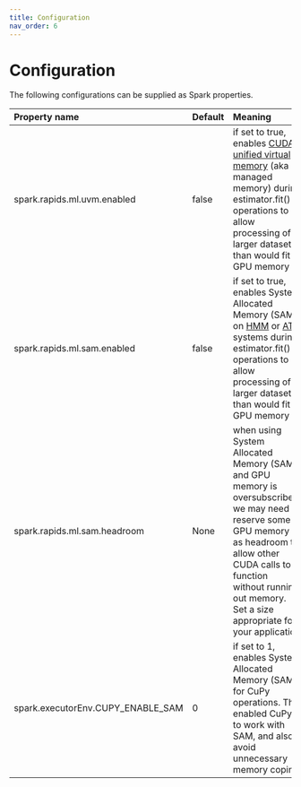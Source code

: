 ```yaml
---
title: Configuration
nav_order: 6
---
```

# Configuration

The following configurations can be supplied as Spark properties.

| Property name                     | Default | Meaning                                                                                                                                                                                                                                                                                                                                                                                        |
|:----------------------------------|:--------|:-----------------------------------------------------------------------------------------------------------------------------------------------------------------------------------------------------------------------------------------------------------------------------------------------------------------------------------------------------------------------------------------------|
| spark.rapids.ml.uvm.enabled       | false   | if set to true, enables [CUDA unified virtual memory](https://developer.nvidia.com/blog/unified-memory-cuda-beginners/) (aka managed memory) during estimator.fit() operations to allow processing of larger datasets than would fit in GPU memory                                                                                                                                             |
| spark.rapids.ml.sam.enabled       | false   | if set to true, enables System Allocated Memory (SAM) on [HMM](https://developer.nvidia.com/blog/simplifying-gpu-application-development-with-heterogeneous-memory-management/) or [ATS](https://developer.nvidia.com/blog/nvidia-grace-hopper-superchip-architecture-in-depth/) systems during estimator.fit() operations to allow processing of larger datasets than would fit in GPU memory |
| spark.rapids.ml.sam.headroom      | None    | when using System Allocated Memory (SAM) and GPU memory is oversubscribed, we may need to reserve some GPU memory as headroom to allow other CUDA calls to function without running out memory. Set a size appropriate for your application                                                                                                                                                    |
| spark.executorEnv.CUPY_ENABLE_SAM | 0       | if set to 1, enables System Allocated Memory (SAM) for CuPy operations. This enabled CuPy to work with SAM, and also avoid unnecessary memory coping                                                                                                                                                                                                                                           |

